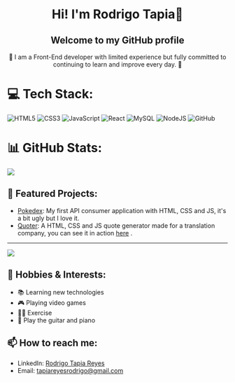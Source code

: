 <h1 align="center">Hi! I'm Rodrigo Tapia🤘</h1>
<h2 align="center">Welcome to my GitHub profile</h2>

<p align="center">🌱 I am a Front-End developer with limited experience but fully committed to continuing to learn and improve every day. 🌱</p>

# 💻 Tech Stack:
![HTML5](https://img.shields.io/badge/html5-%23E34F26.svg?style=for-the-badge&logo=html5&logoColor=white) ![CSS3](https://img.shields.io/badge/css3-%231572B6.svg?style=for-the-badge&logo=css3&logoColor=white) ![JavaScript](https://img.shields.io/badge/javascript-%23323330.svg?style=for-the-badge&logo=javascript&logoColor=%23F7DF1E) ![React](https://img.shields.io/badge/react-%2320232a.svg?style=for-the-badge&logo=react&logoColor=%2361DAFB) ![MySQL](https://img.shields.io/badge/mysql-4479A1.svg?style=for-the-badge&logo=mysql&logoColor=white) ![NodeJS](https://img.shields.io/badge/node.js-6DA55F?style=for-the-badge&logo=node.js&logoColor=white) ![GitHub](https://img.shields.io/badge/github-%23121011.svg?style=for-the-badge&logo=github&logoColor=white)

# 📊 GitHub Stats:
![](https://github-readme-stats.vercel.app/api/top-langs/?username=rod641916&theme=dark&hide_border=false&include_all_commits=true&count_private=true&layout=compact)

## 🚀 Featured Projects:
- [Pokedex](https://github.com/rod641916/Front-end-JS): My first API consumer application with HTML, CSS and JS, it's a bit ugly but I love it.
- [Quoter](https://github.com/rod641916/cotizador): A HTML, CSS and JS quote generator made for a translation company, you can see it in action [here](https://babelint.com/cotizador/) .

---
[![](https://visitcount.itsvg.in/api?id=rod641916&icon=7&color=3)](https://visitcount.itsvg.in)

## 🎨 Hobbies & Interests:
- 📚 Learning new technologies
- 🎮 Playing video games
- 🏃‍♂️ Exercise
- 🎸 Play the guitar and piano

## 📫 How to reach me:
- LinkedIn: [Rodrigo Tapia Reyes](https://www.linkedin.com/in/rodrigotapiareyes/)
- Email: [tapiareyesrodrigo@gmail.com](mailto:tapiareyesrodrigo@gmail.com)

<!-- Proudly created with GPRM ( https://gprm.itsvg.in ) -->

<!-- Proudly created with GPRM ( https://gprm.itsvg.in ) -->
<!--
**rod641916/rod641916** is a ✨ _special_ ✨ repository because its `README.md` (this file) appears on your GitHub profile.

Here are some ideas to get you started:

- 🔭 I’m currently working on ...
- 🌱 I’m currently learning ...
- 👯 I’m looking to collaborate on ...
- 🤔 I’m looking for help with ...
- 💬 Ask me about ...
- 📫 How to reach me: ...
- 😄 Pronouns: ...
- ⚡ Fun fact: ...
-->
